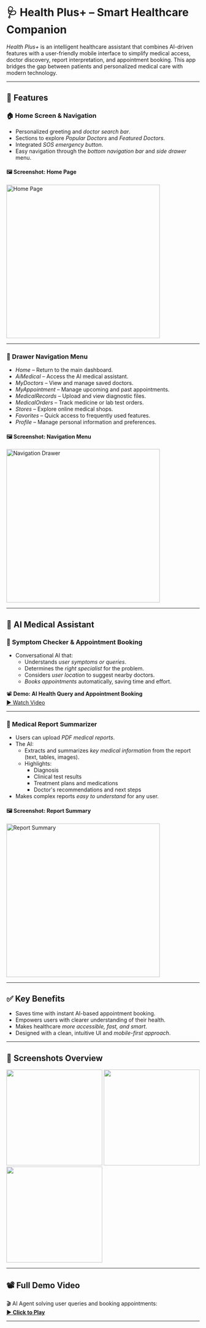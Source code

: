 # 🩺 Health Plus+ – Smart Healthcare Companion

*Health Plus+* is an intelligent healthcare assistant that combines AI-driven features with a user-friendly mobile interface to simplify medical access, doctor discovery, report interpretation, and appointment booking. This app bridges the gap between patients and personalized medical care with modern technology.

---

## 📱 Features

### 🏠 Home Screen & Navigation
- Personalized greeting and *doctor search bar*.
- Sections to explore *Popular Doctors* and *Featured Doctors*.
- Integrated *SOS emergency button*.
- Easy navigation through the *bottom navigation bar* and *side drawer* menu.

<h4>🖼️ Screenshot: Home Page</h4>
<img src="./assets/home_page.jpg" alt="Home Page" width="400"/>

---

### 📂 Drawer Navigation Menu
- *Home* – Return to the main dashboard.
- *AiMedical* – Access the AI medical assistant.
- *MyDoctors* – View and manage saved doctors.
- *MyAppointment* – Manage upcoming and past appointments.
- *MedicalRecords* – Upload and view diagnostic files.
- *MedicalOrders* – Track medicine or lab test orders.
- *Stores* – Explore online medical shops.
- *Favorites* – Quick access to frequently used features.
- *Profile* – Manage personal information and preferences.

<h4>🖼️ Screenshot: Navigation Menu</h4>
<img src="./assets/navigation_drawer.jpg" alt="Navigation Drawer" width="400"/>

---

## 🤖 AI Medical Assistant

### 💬 Symptom Checker & Appointment Booking
- Conversational AI that:
  - Understands *user symptoms or queries*.
  - Determines the *right specialist* for the problem.
  - Considers *user location* to suggest nearby doctors.
  - *Books appointments* automatically, saving time and effort.

📽️ <strong>Demo: AI Health Query and Appointment Booking</strong>  
<a href="./assets/demoo.gif">▶ Watch Video</a>

---

### 📑 Medical Report Summarizer
- Users can upload *PDF medical reports*.
- The AI:
  - Extracts and summarizes *key medical information* from the report (text, tables, images).
  - Highlights:
    - Diagnosis
    - Clinical test results
    - Treatment plans and medications
    - Doctor's recommendations and next steps
- Makes complex reports *easy to understand* for any user.

<h4>🖼️ Screenshot: Report Summary</h4>
<img src="./assets/report_summary.jpg" alt="Report Summary" width="400"/>

---

## ✅ Key Benefits
- Saves time with instant AI-based appointment booking.
- Empowers users with clearer understanding of their health.
- Makes healthcare *more accessible, fast, and smart*.
- Designed with a clean, intuitive UI and *mobile-first approach*.

---

## 📸 Screenshots Overview

<p float="left">
  <img src="./assets/home_page.jpg" width="250" />
  <img src="./assets/navigation_drawer.jpg" width="250" />
  <img src="./assets/report_summary.jpg" width="250" />
</p>

---

## 📽 Full Demo Video

🎬 AI Agent solving user queries and booking appointments:  
<a href="./assets/demoo.gif"><strong>▶ Click to Play</strong></a>

---
